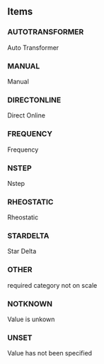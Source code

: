 

<!-- end of short definition -->
## Items

### AUTOTRANSFORMER
Auto Transformer

### MANUAL
Manual

### DIRECTONLINE
Direct Online

### FREQUENCY
Frequency

### NSTEP
Nstep

### RHEOSTATIC
Rheostatic

### STARDELTA
Star Delta

### OTHER
required category not on scale

### NOTKNOWN
Value is unkown

### UNSET
Value has not been specified
